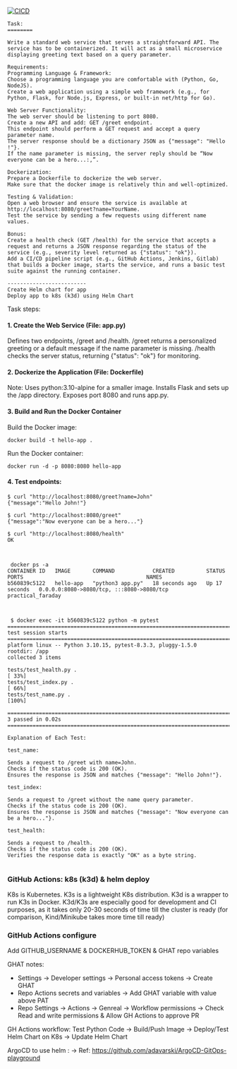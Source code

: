 [![CICD](https://github.com/adavarski/chaos-assesment-k8s/workflows/CICD/badge.svg)](https://github.com/adavarski/chaos-assesment-k8s/actions)



```
Task:
========

Write a standard web service that serves a straightforward API. The service has to be containerized. It will act as a small microservice displaying greeting text based on a query parameter.

Requirements:
Programming Language & Framework:
Choose a programming language you are comfortable with (Python, Go, NodeJS).
Create a web application using a simple web framework (e.g., for Python, Flask, for Node.js, Express, or built-in net/http for Go).

Web Server Functionality:
The web server should be listening to port 8080.
Create a new API and add: GET /greet endpoint.
This endpoint should perform a GET request and accept a query parameter name.
The server response should be a dictionary JSON as {"message": "Hello !"}.
If the name parameter is missing, the server reply should be “Now everyone can be a hero...:,”.

Dockerization:
Prepare a Dockerfile to dockerize the web server.
Make sure that the docker image is relatively thin and well-optimized.

Testing & Validation:
Open a web browser and ensure the service is available at http://localhost:8080/greet?name=YourName.
Test the service by sending a few requests using different name values.

Bonus:
Create a health check (GET /health) for the service that accepts a request and returns a JSON response regarding the status of the service (e.g., severity level returned as {"status": "ok"}).
Add a CI/CD pipeline script (e.g., GitHub Actions, Jenkins, Gitlab) that builds a Docker image, starts the service, and runs a basic test suite against the running container.

-------------------------
Create Helm chart for app
Deploy app to k8s (k3d) using Helm Chart
```
Task steps:

#### 1. Create the Web Service (File: app.py)

Defines two endpoints, /greet and /health.
/greet returns a personalized greeting or a default message if the name parameter is missing.
/health checks the server status, returning {"status": "ok"} for monitoring.

#### 2. Dockerize the Application (File: Dockerfile)

Note: Uses python:3.10-alpine for a smaller image. Installs Flask and sets up the /app directory. Exposes port 8080 and runs app.py.

#### 3. Build and Run the Docker Container

Build the Docker image:

```
docker build -t hello-app .
```
Run the Docker container:

```
docker run -d -p 8080:8080 hello-app
```
#### 4. Test endpoints:

```
$ curl "http://localhost:8080/greet?name=John"
{"message":"Hello John!"}

$ curl "http://localhost:8080/greet"
{"message":"Now everyone can be a hero..."}

$ curl "http://localhost:8080/health"
OK



 docker ps -a
CONTAINER ID   IMAGE       COMMAND            CREATED          STATUS          PORTS                                       NAMES
b560839c5122   hello-app   "python3 app.py"   18 seconds ago   Up 17 seconds   0.0.0.0:8080->8080/tcp, :::8080->8080/tcp   practical_faraday



 $ docker exec -it b560839c5122 python -m pytest
=============================================================================================== test session starts ===============================================================================================
platform linux -- Python 3.10.15, pytest-8.3.3, pluggy-1.5.0
rootdir: /app
collected 3 items                                                                                                                                                                                                 

tests/test_health.py .                                                                                                                                                                                      [ 33%]
tests/test_index.py .                                                                                                                                                                                       [ 66%]
tests/test_name.py .                                                                                                                                                                                        [100%]

================================================================================================ 3 passed in 0.02s ================================================================================================

Explanation of Each Test:

test_name:

Sends a request to /greet with name=John.
Checks if the status code is 200 (OK).
Ensures the response is JSON and matches {"message": "Hello John!"}.

test_index:

Sends a request to /greet without the name query parameter.
Checks if the status code is 200 (OK).
Ensures the response is JSON and matches {"message": "Now everyone can be a hero..."}.

test_health:

Sends a request to /health.
Checks if the status code is 200 (OK).
Verifies the response data is exactly "OK" as a byte string.


```



### GitHub Actions: k8s (k3d) & helm deploy

K8s is Kubernetes. K3s is a lightweight K8s distribution. K3d is a wrapper to run K3s in Docker. K3d/K3s are especially good for development and CI purposes, as it takes only 20-30 seconds of time till the cluster is ready (for comparison, Kind/Minikube takes more time till ready)

### GitHub Actions configure

Add GITHUB_USERNAME & DOCKERHUB_TOKEN & GHAT repo variables

GHAT notes:

- Settings -> Developer settings -> Personal access tokens -> Create GHAT
- Repo Actions secrets and variables -> Add GHAT variable with value above PAT
- Repo Settings -> Actions -> Genreal -> Workflow permissions -> Check Read and write permissions & Allow GH Actions to approve PR

GH Actions workflow: Test Python Code -> Build/Push Image ->  Deploy/Test Helm Chart on K8s -> Update Helm Chart

ArgoCD to use helm : -> Ref: https://github.com/adavarski/ArgoCD-GitOps-playground 
